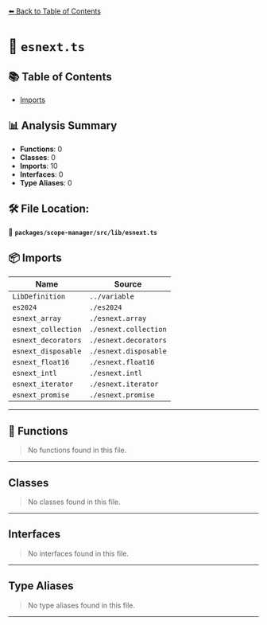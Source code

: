 [⬅️ Back to Table of Contents](../../../../index.md)

# 📄 `esnext.ts`

## 📚 Table of Contents

- [Imports](#imports)

## 📊 Analysis Summary

- **Functions**: 0
- **Classes**: 0
- **Imports**: 10
- **Interfaces**: 0
- **Type Aliases**: 0

## 🛠️ File Location:
📂 **`packages/scope-manager/src/lib/esnext.ts`**

## 📦 Imports

| Name | Source |
|------|--------|
| `LibDefinition` | `../variable` |
| `es2024` | `./es2024` |
| `esnext_array` | `./esnext.array` |
| `esnext_collection` | `./esnext.collection` |
| `esnext_decorators` | `./esnext.decorators` |
| `esnext_disposable` | `./esnext.disposable` |
| `esnext_float16` | `./esnext.float16` |
| `esnext_intl` | `./esnext.intl` |
| `esnext_iterator` | `./esnext.iterator` |
| `esnext_promise` | `./esnext.promise` |


---

## 🔧 Functions

> No functions found in this file.


---

## Classes

> No classes found in this file.


---

## Interfaces

> No interfaces found in this file.


---

## Type Aliases

> No type aliases found in this file.


---